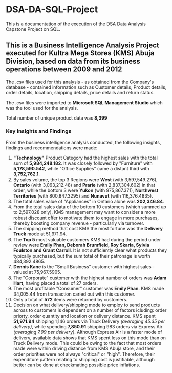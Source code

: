 # DSA-DA-SQL-Project
This is a documentation of the execution of the DSA Data Analysis Capstone Project on SQL.
## This is a Business Intelligence Analysis Project executed for Kultra Mega Stores (KMS) Abuja Division, based on data from its business operations between 2009 and 2012
The .csv files used for this analysis - as obtained from the Company's database - contained information such as Customer details, Product details, order details, location, shipping details, price details and return status.

The .csv files were imported to **Microsoft SQL Management Studio** which was the tool used for the analysis.

Total number of unique product data was **8,399**
### Key Insights and Findings
From the business intelligence analysis conducted, the following insights, findings and recommendations were made:
1. **"Technology"** Product Category had the highest sales with the total sum of **5,984,248.182**. It was closely followed by "Furniture" with **5,178,590.542**, while "Office Supplies" came a distant third with **3,752,762.1**.
2. By sales volume, the top 3 Regions were **West** (with 3,597,549.276), **Ontario** (with 3,063,212.48) and **Prarie** (with 2,837,304.602) in that order, while the bottom 3 were **Yukon** (with 975,867.371), **Northwest Territories** (with 800,847.3295) and **Nunavut** (with 116,376.4835).
3. The total sales value of "Appliances" in Ontario alone was **202,346.84**.
4. From the total sales data of the bottom 10 customers (which summed up to 2,597.028 only), KMS management may want to consider a more robust discount offer to motivate them to engage in more purchases, thereby boosting company revenue - particularly via turnover.
5. The shipping method that cost KMS the most fortune was the **Delivery Truck** mode at 51,971.94.
6. The **Top 5** most valuable customers KMS had during the period under review were **Emily Phan, Deborah Brumfield, Roy Skaria, Sylvia Foulston and Grant Carroll**. It is not sufficiently clear what products they typically purchased, but the sum total of their patronage is worth 484,392.4865.
7. **Dennis Kane** is the "Small Business" customer with highest sales - valued at 75,967.5905.
8. The "Corporate" customer with the highest number of orders was **Adam Hart**, having placed a total of 27 orders.
9. The most profitable "Consumer" customer was **Emily Phan**. KMS made 34,005.44 from transaction caried out with this customer.
10. Only a total of **572** items were returned by customers.
11. Decision on what delivery/shipping mode to employ to send products across to customers is dependent on a number of factors icluding: order priorty, order quantity and location or delivery distance. KMS spent **51,971.94** shipping 1,146 orders via Truck Delivery *(averaging 45.35 per delivery)*, while spending **7,850.91** shipping 983 orders via Express Air *(averaging 7.99 per delivery)*. Although Express Air is a faster mode of delivery, available data shows that KMS spent less on this mode than on Truck Delivery mode. This could be owing to the fact that most orders made were within driving distance from KMS Abuja store, and their order priorities were not always "critical" or "high". Therefore, their expenditure pattern relating to shipping cost is justifiable, although better can be done at checkmating possible price inflations.
